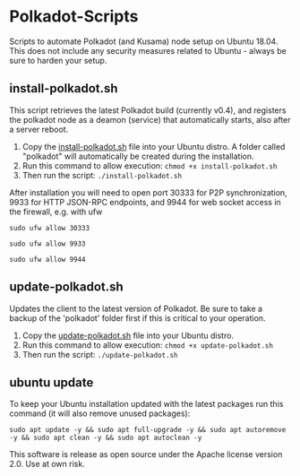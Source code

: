 # Polkadot-Scripts
Scripts to automate Polkadot (and Kusama) node setup on Ubuntu 18.04. This does not include any security measures related to Ubuntu - always be sure to harden your setup.


## install-polkadot.sh

This script retrieves the latest Polkadot build (currently v0.4), and registers the polkadot node as a deamon (service) that automatically starts, also after a server reboot.

1. Copy the [install-polkadot.sh](install-polkadot.sh) file into your Ubuntu distro. A folder called "polkadot" will automatically be created during the installation.
2. Run this command to allow execution: `chmod +x install-polkadot.sh`
3. Then run the script: `./install-polkadot.sh`

After installation you will need to open port 30333 for P2P synchronization, 9933 for HTTP JSON-RPC endpoints, and 9944 for web socket access in the firewall, e.g. with ufw

`sudo ufw allow 30333`

`sudo ufw allow 9933`

`sudo ufw allow 9944`

## update-polkadot.sh

Updates the client to the latest version of Polkadot. Be sure to take a backup of the 'polkadot' folder first if this is critical to your operation.

1. Copy the [update-polkadot.sh](update-polkadot.sh) file into your Ubuntu distro.
2. Run this command to allow execution: `chmod +x update-polkadot.sh`
3. Then run the script: `./update-polkadot.sh`



## ubuntu update

To keep your Ubuntu installation updated with the latest packages run this command (it will also remove unused packages):

`sudo apt update -y && sudo apt full-upgrade -y && sudo apt autoremove -y && sudo apt clean -y && sudo apt autoclean -y`

This software is release as open source under the Apache license version 2.0. Use at own risk.